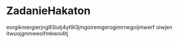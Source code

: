 # ZadanieHakaton
eorgikmergierjng93iutj4yt9i3jmgoiremgerogimrnegoijmwerf oiwjen itwuojgnmweoifmkwoi4tj